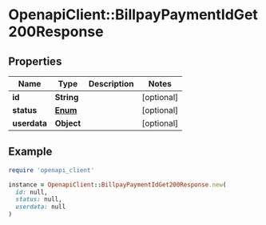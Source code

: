 # OpenapiClient::BillpayPaymentIdGet200Response

## Properties

| Name | Type | Description | Notes |
| ---- | ---- | ----------- | ----- |
| **id** | **String** |  | [optional] |
| **status** | [**Enum**](Enum.md) |  | [optional] |
| **userdata** | **Object** |  | [optional] |

## Example

```ruby
require 'openapi_client'

instance = OpenapiClient::BillpayPaymentIdGet200Response.new(
  id: null,
  status: null,
  userdata: null
)
```

